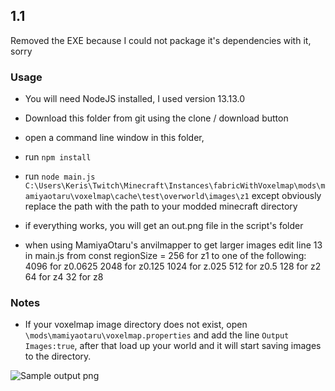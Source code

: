 ## 1.1
Removed the EXE because I could not package it's dependencies with it, sorry

### Usage
- You will need NodeJS installed, I used version 13.13.0
- Download this folder from git using the clone / download button
- open a command line window in this folder,
- run `npm install`
- run `node main.js C:\Users\Keris\Twitch\Minecraft\Instances\fabricWithVoxelmap\mods\mamiyaotaru\voxelmap\cache\test\overworld\images\z1` except obviously replace the path with the path to your modded minecraft directory
- if everything works, you will get an out.png file in the script's folder

- when using MamiyaOtaru's anvilmapper to get larger images edit line 13 in main.js from const regionSize = 256 for z1 to one of the following:
4096 for z0.0625
2048 for z0.125
1024 for z.025
512 for z0.5
128 for z2
64 for z4
32 for z8

### Notes
- If your voxelmap image directory does not exist, open `\mods\mamiyaotaru\voxelmap.properties` and add the line `Output Images:true`, after that load up your world and it will start saving images to the directory.

![Sample output png](./sampleOutput.png)
